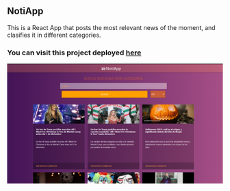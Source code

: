 ## NotiApp 

This is a React App that posts the most relevant news of the moment, and clasifies it in different categories.

### You can visit this project deployed [here](https://noti-app-six.vercel.app/)


<p align='center'>
    <img src='./screen.png'>
</p>